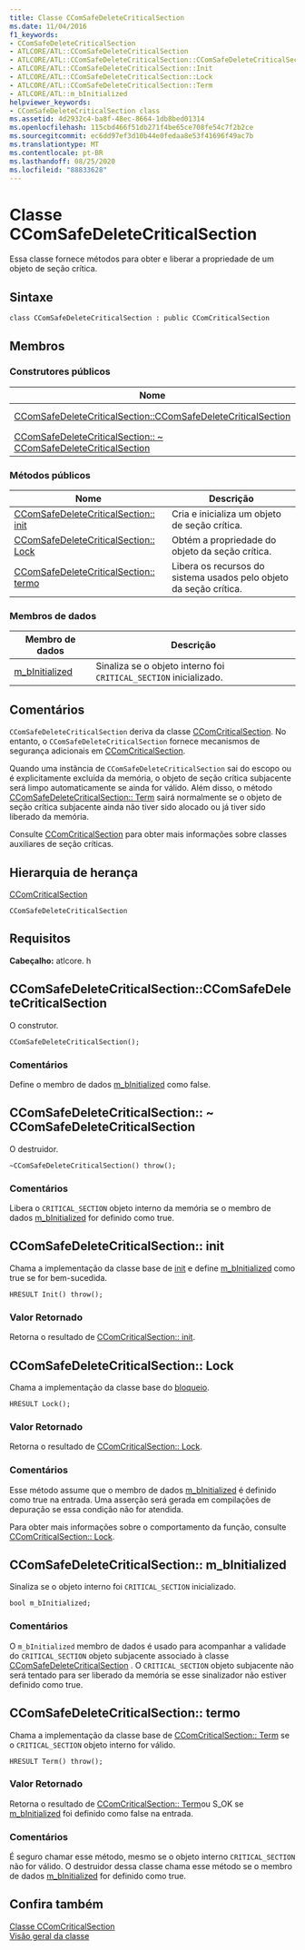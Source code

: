 ```yaml
---
title: Classe CComSafeDeleteCriticalSection
ms.date: 11/04/2016
f1_keywords:
- CComSafeDeleteCriticalSection
- ATLCORE/ATL::CComSafeDeleteCriticalSection
- ATLCORE/ATL::CComSafeDeleteCriticalSection::CComSafeDeleteCriticalSection
- ATLCORE/ATL::CComSafeDeleteCriticalSection::Init
- ATLCORE/ATL::CComSafeDeleteCriticalSection::Lock
- ATLCORE/ATL::CComSafeDeleteCriticalSection::Term
- ATLCORE/ATL::m_bInitialized
helpviewer_keywords:
- CComSafeDeleteCriticalSection class
ms.assetid: 4d2932c4-ba8f-48ec-8664-1db8bed01314
ms.openlocfilehash: 115cbd466f51db271f4be65ce708fe54c7f2b2ce
ms.sourcegitcommit: ec6dd97ef3d10b44e0fedaa8e53f41696f49ac7b
ms.translationtype: MT
ms.contentlocale: pt-BR
ms.lasthandoff: 08/25/2020
ms.locfileid: "88833628"
---
```

# <a name="ccomsafedeletecriticalsection-class"></a>Classe CComSafeDeleteCriticalSection

Essa classe fornece métodos para obter e liberar a propriedade de um objeto de seção crítica.

## <a name="syntax"></a>Sintaxe

```
class CComSafeDeleteCriticalSection : public CComCriticalSection
```

## <a name="members"></a>Membros

### <a name="public-constructors"></a>Construtores públicos

|Nome|Descrição|
|----------|-----------------|
|[CComSafeDeleteCriticalSection::CComSafeDeleteCriticalSection](#ccomsafedeletecriticalsection)|O construtor.|
|[CComSafeDeleteCriticalSection:: ~ CComSafeDeleteCriticalSection](#dtor)|O destruidor.|

### <a name="public-methods"></a>Métodos públicos

|Nome|Descrição|
|----------|-----------------|
|[CComSafeDeleteCriticalSection:: init](#init)|Cria e inicializa um objeto de seção crítica.|
|[CComSafeDeleteCriticalSection:: Lock](#lock)|Obtém a propriedade do objeto da seção crítica.|
|[CComSafeDeleteCriticalSection:: termo](#term)|Libera os recursos do sistema usados pelo objeto da seção crítica.|

### <a name="data-members"></a>Membros de dados

|Membro de dados|Descrição|
|-|-|
|[m_bInitialized](#m_binitialized)|Sinaliza se o objeto interno foi `CRITICAL_SECTION` inicializado.|

## <a name="remarks"></a>Comentários

`CComSafeDeleteCriticalSection` deriva da classe [CComCriticalSection](../../atl/reference/ccomcriticalsection-class.md). No entanto, o `CComSafeDeleteCriticalSection` fornece mecanismos de segurança adicionais em [CComCriticalSection](../../atl/reference/ccomcriticalsection-class.md).

Quando uma instância de `CComSafeDeleteCriticalSection` sai do escopo ou é explicitamente excluída da memória, o objeto de seção crítica subjacente será limpo automaticamente se ainda for válido. Além disso, o método [CComSafeDeleteCriticalSection:: Term](#term) sairá normalmente se o objeto de seção crítica subjacente ainda não tiver sido alocado ou já tiver sido liberado da memória.

Consulte [CComCriticalSection](../../atl/reference/ccomcriticalsection-class.md) para obter mais informações sobre classes auxiliares de seção críticas.

## <a name="inheritance-hierarchy"></a>Hierarquia de herança

[CComCriticalSection](../../atl/reference/ccomcriticalsection-class.md)

`CComSafeDeleteCriticalSection`

## <a name="requirements"></a>Requisitos

**Cabeçalho:** atlcore. h

## <a name="ccomsafedeletecriticalsectionccomsafedeletecriticalsection"></a><a name="ccomsafedeletecriticalsection"></a> CComSafeDeleteCriticalSection::CComSafeDeleteCriticalSection

O construtor.

```
CComSafeDeleteCriticalSection();
```

### <a name="remarks"></a>Comentários

Define o membro de dados [m_bInitialized](#m_binitialized) como false.

## <a name="ccomsafedeletecriticalsectionccomsafedeletecriticalsection"></a><a name="dtor"></a> CComSafeDeleteCriticalSection:: ~ CComSafeDeleteCriticalSection

O destruidor.

```
~CComSafeDeleteCriticalSection() throw();
```

### <a name="remarks"></a>Comentários

Libera o `CRITICAL_SECTION` objeto interno da memória se o membro de dados [m_bInitialized](#m_binitialized) for definido como true.

## <a name="ccomsafedeletecriticalsectioninit"></a><a name="init"></a> CComSafeDeleteCriticalSection:: init

Chama a implementação da classe base de [init](/visualstudio/debugger/init) e define [m_bInitialized](#m_binitialized) como true se for bem-sucedida.

```
HRESULT Init() throw();
```

### <a name="return-value"></a>Valor Retornado

Retorna o resultado de [CComCriticalSection:: init](../../atl/reference/ccomcriticalsection-class.md#init).

## <a name="ccomsafedeletecriticalsectionlock"></a><a name="lock"></a> CComSafeDeleteCriticalSection:: Lock

Chama a implementação da classe base do [bloqueio](ccomcriticalsection-class.md#lock).

```
HRESULT Lock();
```

### <a name="return-value"></a>Valor Retornado

Retorna o resultado de [CComCriticalSection:: Lock](../../atl/reference/ccomcriticalsection-class.md#lock).

### <a name="remarks"></a>Comentários

Esse método assume que o membro de dados [m_bInitialized](#m_binitialized) é definido como true na entrada. Uma asserção será gerada em compilações de depuração se essa condição não for atendida.

Para obter mais informações sobre o comportamento da função, consulte [CComCriticalSection:: Lock](../../atl/reference/ccomcriticalsection-class.md#lock).

## <a name="ccomsafedeletecriticalsectionm_binitialized"></a><a name="m_binitialized"></a> CComSafeDeleteCriticalSection:: m_bInitialized

Sinaliza se o objeto interno foi `CRITICAL_SECTION` inicializado.

```
bool m_bInitialized;
```

### <a name="remarks"></a>Comentários

O `m_bInitialized` membro de dados é usado para acompanhar a validade do `CRITICAL_SECTION` objeto subjacente associado à classe [CComSafeDeleteCriticalSection](../../atl/reference/ccomsafedeletecriticalsection-class.md) . O `CRITICAL_SECTION` objeto subjacente não será tentado para ser liberado da memória se esse sinalizador não estiver definido como true.

## <a name="ccomsafedeletecriticalsectionterm"></a><a name="term"></a> CComSafeDeleteCriticalSection:: termo

Chama a implementação da classe base de [CComCriticalSection:: Term](../../atl/reference/ccomcriticalsection-class.md#term) se o `CRITICAL_SECTION` objeto interno for válido.

```
HRESULT Term() throw();
```

### <a name="return-value"></a>Valor Retornado

Retorna o resultado de [CComCriticalSection:: Term](../../atl/reference/ccomcriticalsection-class.md#term)ou S_OK se [m_bInitialized](#m_binitialized) foi definido como false na entrada.

### <a name="remarks"></a>Comentários

É seguro chamar esse método, mesmo se o objeto interno `CRITICAL_SECTION` não for válido. O destruidor dessa classe chama esse método se o membro de dados [m_bInitialized](#m_binitialized) for definido como true.

## <a name="see-also"></a>Confira também

[Classe CComCriticalSection](../../atl/reference/ccomcriticalsection-class.md)<br/>
[Visão geral da classe](../../atl/atl-class-overview.md)
